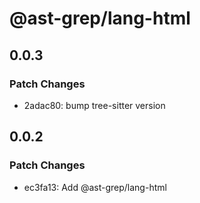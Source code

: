 # @ast-grep/lang-html

## 0.0.3

### Patch Changes

- 2adac80: bump tree-sitter version

## 0.0.2

### Patch Changes

- ec3fa13: Add @ast-grep/lang-html
